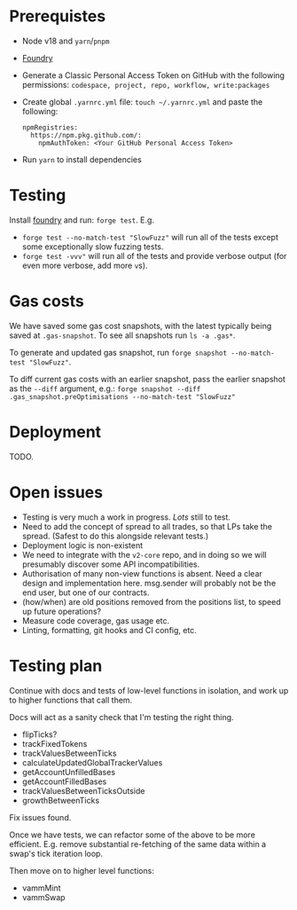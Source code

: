 # Prerequistes

- Node v18 and `yarn`/`pnpm`
- [Foundry](https://book.getfoundry.sh/getting-started/installation)
- Generate a Classic Personal Access Token on GitHub with the following permissions: `codespace, project, repo, workflow, write:packages`
- Create global `.yarnrc.yml` file: `touch ~/.yarnrc.yml` and paste the following:
  ```
  npmRegistries:
    https://npm.pkg.github.com/:
      npmAuthToken: <Your GitHub Personal Access Token>
  ```

- Run `yarn` to install dependencies

# Testing

Install [foundry](https://book.getfoundry.sh/getting-started/installation) and run: `forge test`. E.g.

- `forge test --no-match-test "SlowFuzz"` will run all of the tests except some exceptionally slow fuzzing tests.
- `forge test -vvv"` will run all of the tests and provide verbose output (for even more verbose, add more `v`s).

# Gas costs

We have saved some gas cost snapshots, with the latest typically being saved at `.gas-snapshot`. To see all snapshots run `ls -a .gas*`.

To generate and updated gas snapshot, run `forge snapshot --no-match-test "SlowFuzz"`.

To diff current gas costs with an earlier snapshot, pass the earlier snapshot as the `--diff` argument, e.g.: `forge snapshot --diff .gas_snapshot.preOptimisations --no-match-test "SlowFuzz"`

# Deployment

TODO.

# Open issues

- Testing is very much a work in progress. _Lots_ still to test.
- Need to add the concept of spread to all trades, so that LPs take the spread. (Safest to do this alongside relevant tests.)
- Deployment logic is non-existent
- We need to integrate with the `v2-core` repo, and in doing so we will presumably discover some API incompatibilities.
- Authorisation of many non-view functions is absent. Need a clear design and implementation here. msg.sender will probably not be the end user, but one of our contracts.
- (how/when) are old positions removed from the positions list, to speed up future operations?
- Measure code coverage, gas usage etc.
- Linting, formatting, git hooks and CI config, etc.

# Testing plan

Continue with docs and tests of low-level functions in isolation, and work up to higher functions that call them.

Docs will act as a sanity check that I'm testing the right thing.

- flipTicks?
- trackFixedTokens
- trackValuesBetweenTicks
- calculateUpdatedGlobalTrackerValues
- getAccountUnfilledBases
- getAccountFilledBases
- trackValuesBetweenTicksOutside
- growthBetweenTicks

Fix issues found.

Once we have tests, we can refactor some of the above to be more efficient. E.g. remove substantial re-fetching of the same data within a swap's tick iteration loop.

Then move on to higher level functions:

- vammMint
- vammSwap
